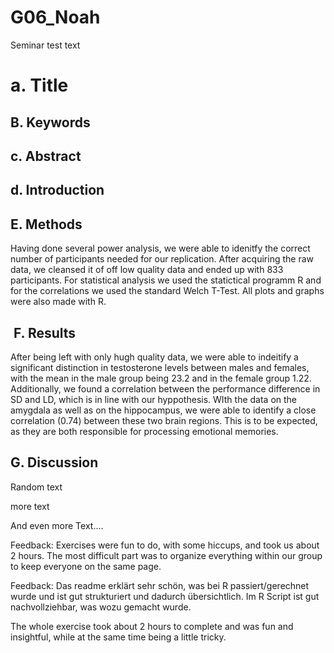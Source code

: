 # G06_Noah

Seminar test text

# a. Title

## B. Keywords 

## c. Abstract

## d. Introduction

## E. Methods
Having done several power analysis, we were able to idenitfy the correct number of participants needed for our replication. After acquiring the raw data, we cleansed it of off low quality data and ended up with 833 participants. For statistical analysis we used the statictical programm R and for the correlations we used the standard Welch T-Test. All plots and graphs were also made with R. 

##  F. Results
After being left with only hugh quality data, we were able to indeitify a significant distinction in testosterone levels between males and females, with the mean in the male group being 23.2 and in the female group 1.22. 
Additionally, we found a correlation between the performance difference in SD and LD, which is in line with our hyppothesis. 
WIth the data on the amygdala as well as on the hippocampus, we were able to identify a close correlation (0.74) between these two brain regions. This is to be expected, as they are both responsible for processing emotional memories. 

## G. Discussion

Random text 

more text 

And even more Text.... 

Feedback: Exercises were fun to do, with some hiccups, and took us about 2 hours. The most difficult part was to organize everything within our group to keep everyone on the same page. 

Feedback: Das readme erklärt sehr schön, was bei R passiert/gerechnet wurde und ist gut strukturiert und dadurch übersichtlich. Im R Script ist gut nachvollziehbar, was wozu gemacht wurde. 

The whole exercise took about 2 hours to complete and was fun and insightful, while at the same time being a little tricky. 



